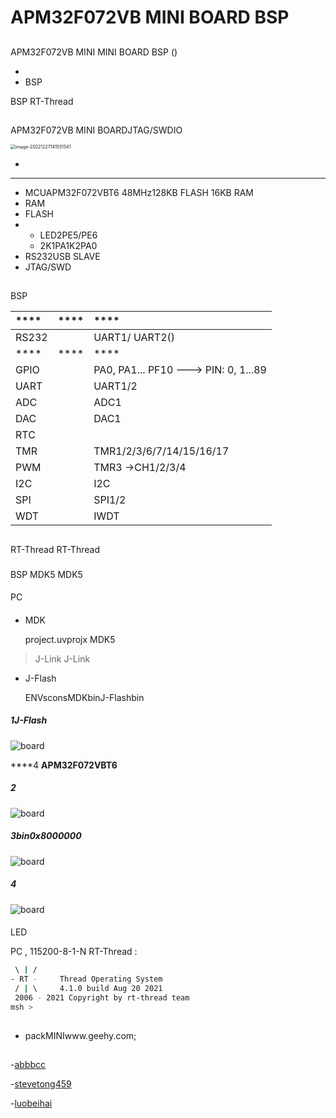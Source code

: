 # APM32F072VB MINI BOARD BSP 

## 

 APM32F072VB MINI MINI BOARD BSP () 



- 
- BSP 

 BSP RT-Thread 

## 

APM32F072VB MINI BOARDJTAG/SWDIO

<img src="figures/APM32F072VB.png" alt="image-20221227141551541" style="zoom:50%;" />

- [ ](https://www.geehy.com/support/apm32?id=192)


 **** 

- MCUAPM32F072VBT6 48MHz128KB FLASH 16KB RAM
-  RAM
-  FLASH
- 
  - LED2PE5/PE6
  - 2K1PA1K2PA0
- RS232USB SLAVE
-  JTAG/SWD



## 

 BSP 

| **** | **** | ****                             |
| :----------- | :----------: | :------------------------------------ |
| RS232  |          |  UART1/ UART2()       |
| **** | **** | ****                             |
| GPIO         |          | PA0, PA1... PF10 ---> PIN: 0, 1...89 |
| UART         |          | UART1/2                               |
| ADC          |          | ADC1                              |
| DAC          |          | DAC1                                  |
| RTC          |          |             |
| TMR          |          | TMR1/2/3/6/7/14/15/16/17     |
| PWM          |          | TMR3 ->CH1/2/3/4                      |
| I2C          |          | I2C                               |
| SPI          |          | SPI1/2                              |
| WDT          |          | IWDT                                  |

## 

 RT-Thread  RT-Thread  


### 

 BSP MDK5  MDK5 

#### 

 PC

#### 
- MDK

    project.uvprojx  MDK5 

>  J-Link  J-Link 

- J-Flash

  ENVsconsMDKbinJ-Flashbin

##### 1J-Flash

![board](figures/JFlash_Leader_01.png)

****4 **APM32F072VBT6** 

##### 2

![board](figures/JFlash_Leader_02.png)
##### 3bin0x8000000
![board](figures/JFlash_Leader_03.png)
##### 4
![board](figures/JFlash_Leader_04.png)

#### 

LED 

 PC , 115200-8-1-N RT-Thread :

```bash
 \ | /
- RT -     Thread Operating System
 / | \     4.1.0 build Aug 20 2021
 2006 - 2021 Copyright by rt-thread team
msh >
```
## 

- packMINIwww.geehy.com;

## 

-[abbbcc ](https://gitee.com/abbbcc)

-[stevetong459 ](https://github.com/stevetong459)

-[luobeihai](https://github.com/luobeihai)